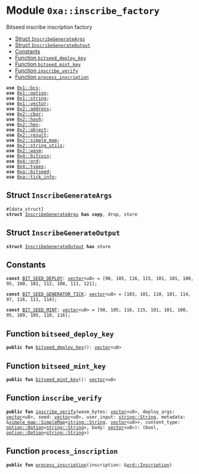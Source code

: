 
<a name="0xa_inscribe_factory"></a>

# Module `0xa::inscribe_factory`

Bitseed inscribe inscription factory


-  [Struct `InscribeGenerateArgs`](#0xa_inscribe_factory_InscribeGenerateArgs)
-  [Struct `InscribeGenerateOutput`](#0xa_inscribe_factory_InscribeGenerateOutput)
-  [Constants](#@Constants_0)
-  [Function `bitseed_deploy_key`](#0xa_inscribe_factory_bitseed_deploy_key)
-  [Function `bitseed_mint_key`](#0xa_inscribe_factory_bitseed_mint_key)
-  [Function `inscribe_verify`](#0xa_inscribe_factory_inscribe_verify)
-  [Function `process_inscription`](#0xa_inscribe_factory_process_inscription)


<pre><code><b>use</b> <a href="">0x1::bcs</a>;
<b>use</b> <a href="">0x1::option</a>;
<b>use</b> <a href="">0x1::string</a>;
<b>use</b> <a href="">0x1::vector</a>;
<b>use</b> <a href="">0x2::address</a>;
<b>use</b> <a href="">0x2::cbor</a>;
<b>use</b> <a href="">0x2::hash</a>;
<b>use</b> <a href="">0x2::hex</a>;
<b>use</b> <a href="">0x2::object</a>;
<b>use</b> <a href="">0x2::result</a>;
<b>use</b> <a href="">0x2::simple_map</a>;
<b>use</b> <a href="">0x2::string_utils</a>;
<b>use</b> <a href="">0x2::wasm</a>;
<b>use</b> <a href="">0x4::bitcoin</a>;
<b>use</b> <a href="">0x4::ord</a>;
<b>use</b> <a href="">0x4::types</a>;
<b>use</b> <a href="bitseed.md#0xa_bitseed">0xa::bitseed</a>;
<b>use</b> <a href="tick_info.md#0xa_tick_info">0xa::tick_info</a>;
</code></pre>



<a name="0xa_inscribe_factory_InscribeGenerateArgs"></a>

## Struct `InscribeGenerateArgs`



<pre><code>#[data_struct]
<b>struct</b> <a href="inscribe_factory.md#0xa_inscribe_factory_InscribeGenerateArgs">InscribeGenerateArgs</a> <b>has</b> <b>copy</b>, drop, store
</code></pre>



<a name="0xa_inscribe_factory_InscribeGenerateOutput"></a>

## Struct `InscribeGenerateOutput`



<pre><code><b>struct</b> <a href="inscribe_factory.md#0xa_inscribe_factory_InscribeGenerateOutput">InscribeGenerateOutput</a> <b>has</b> store
</code></pre>



<a name="@Constants_0"></a>

## Constants


<a name="0xa_inscribe_factory_BIT_SEED_DEPLOY"></a>



<pre><code><b>const</b> <a href="inscribe_factory.md#0xa_inscribe_factory_BIT_SEED_DEPLOY">BIT_SEED_DEPLOY</a>: <a href="">vector</a>&lt;u8&gt; = [98, 105, 116, 115, 101, 101, 100, 95, 100, 101, 112, 108, 111, 121];
</code></pre>



<a name="0xa_inscribe_factory_BIT_SEED_GENERATOR_TICK"></a>



<pre><code><b>const</b> <a href="inscribe_factory.md#0xa_inscribe_factory_BIT_SEED_GENERATOR_TICK">BIT_SEED_GENERATOR_TICK</a>: <a href="">vector</a>&lt;u8&gt; = [103, 101, 110, 101, 114, 97, 116, 111, 114];
</code></pre>



<a name="0xa_inscribe_factory_BIT_SEED_MINT"></a>



<pre><code><b>const</b> <a href="inscribe_factory.md#0xa_inscribe_factory_BIT_SEED_MINT">BIT_SEED_MINT</a>: <a href="">vector</a>&lt;u8&gt; = [98, 105, 116, 115, 101, 101, 100, 95, 109, 105, 110, 116];
</code></pre>



<a name="0xa_inscribe_factory_bitseed_deploy_key"></a>

## Function `bitseed_deploy_key`



<pre><code><b>public</b> <b>fun</b> <a href="inscribe_factory.md#0xa_inscribe_factory_bitseed_deploy_key">bitseed_deploy_key</a>(): <a href="">vector</a>&lt;u8&gt;
</code></pre>



<a name="0xa_inscribe_factory_bitseed_mint_key"></a>

## Function `bitseed_mint_key`



<pre><code><b>public</b> <b>fun</b> <a href="inscribe_factory.md#0xa_inscribe_factory_bitseed_mint_key">bitseed_mint_key</a>(): <a href="">vector</a>&lt;u8&gt;
</code></pre>



<a name="0xa_inscribe_factory_inscribe_verify"></a>

## Function `inscribe_verify`



<pre><code><b>public</b> <b>fun</b> <a href="inscribe_factory.md#0xa_inscribe_factory_inscribe_verify">inscribe_verify</a>(wasm_bytes: <a href="">vector</a>&lt;u8&gt;, deploy_args: <a href="">vector</a>&lt;u8&gt;, seed: <a href="">vector</a>&lt;u8&gt;, user_input: <a href="_String">string::String</a>, metadata: &<a href="_SimpleMap">simple_map::SimpleMap</a>&lt;<a href="_String">string::String</a>, <a href="">vector</a>&lt;u8&gt;&gt;, content_type: <a href="_Option">option::Option</a>&lt;<a href="_String">string::String</a>&gt;, body: <a href="">vector</a>&lt;u8&gt;): (bool, <a href="_Option">option::Option</a>&lt;<a href="_String">string::String</a>&gt;)
</code></pre>



<a name="0xa_inscribe_factory_process_inscription"></a>

## Function `process_inscription`



<pre><code><b>public</b> <b>fun</b> <a href="inscribe_factory.md#0xa_inscribe_factory_process_inscription">process_inscription</a>(inscription: &<a href="_Inscription">ord::Inscription</a>)
</code></pre>
